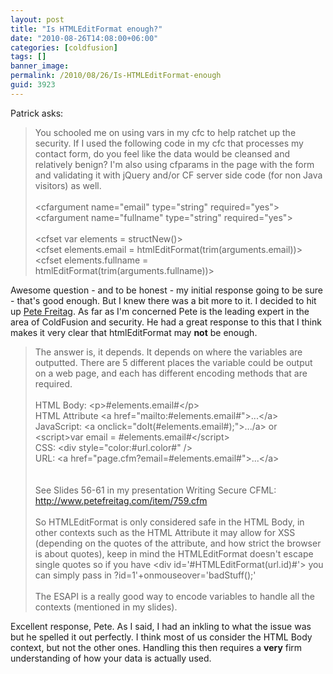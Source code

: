 ```yaml
---
layout: post
title: "Is HTMLEditFormat enough?"
date: "2010-08-26T14:08:00+06:00"
categories: [coldfusion]
tags: []
banner_image: 
permalink: /2010/08/26/Is-HTMLEditFormat-enough
guid: 3923
---
```


Patrick asks:
<p>
<blockquote>
You schooled me on using vars in my cfc to help ratchet up the security. If I used the following code in my cfc that processes my contact form, do you feel like the data would be cleansed and relatively benign? I'm also using cfparams in the page with the form and validating it with jQuery and/or CF server side code (for non Java visitors) as well.
<br/><br/>
&lt;cfargument name="email" type="string" required="yes"&gt;<br/>
&lt;cfargument name="fullname" type="string" required="yes"&gt;<br/>
<br/>
&lt;cfset var elements = structNew()&gt;<br/>
&lt;cfset elements.email = htmlEditFormat(trim(arguments.email))&gt;<br/>
&lt;cfset elements.fullname = htmlEditFormat(trim(arguments.fullname))&gt;<br/>
</blockquote>
<!--more-->
Awesome question - and to be honest - my initial response going to be sure - that's good enough. But I knew there was a bit more to it. I decided to hit up <a href="http://www.petefreitag.com">Pete Freitag</a>. As far as I'm concerned Pete is the leading expert in the area of ColdFusion and security. He had a great response to this that I think makes it very clear that htmlEditFormat may <b>not</b> be enough.

<blockquote>
The answer is, it depends. It depends on where the variables are
outputted. There are 5 different places the variable could be output
on a web page, and each has different encoding methods that are
required.
<br/><br/>
HTML Body: &lt;p&gt;#elements.email#&lt;/p&gt;<br/>
HTML Attribute &lt;a href="mailto:#elements.email#">...&lt;/a&gt;<br/>
JavaScript: &lt;a onclick="doIt(#elements.email#);">.../a&gt; or
&lt;script&gt;var email = #elements.email#&lt;/script&gt;<br/>
CSS: &lt;div style="color:#url.color#" /&gt;<br/>
URL: &lt;a href="page.cfm?email=#elements.email#"&gt;...&lt;/a&gt;<br/>
<br/><br/>
See Slides 56-61 in my presentation Writing Secure CFML:
<a href="http://www.petefreitag.com/item/759.cfm">http://www.petefreitag.com/item/759.cfm</a>
<br/><br/>
So HTMLEditFormat is only considered safe in the HTML Body, in other
contexts such as the HTML Attribute it may allow for XSS (depending on
the quotes of the attribute, and how strict the browser is about
quotes), keep in mind the HTMLEditFormat doesn't escape single quotes
so if you have &lt;div id='#HTMLEditFormat(url.id)#'&gt; you can simply pass
in ?id=1'+onmouseover='badStuff();'
<br/><br/>
The ESAPI is a really good way to encode variables to handle all the
contexts (mentioned in my slides).
</blockquote>

<p>

Excellent response, Pete. As I said, I had an inkling to what the issue was but he spelled it out perfectly. I think most of us consider the HTML Body context, but not the other ones. Handling this then requires a <b>very</b> firm understanding of how your data is actually used.
